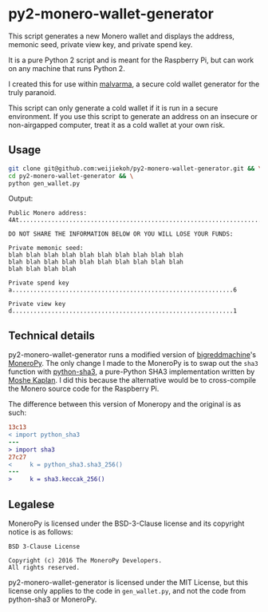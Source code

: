 # py2-monero-wallet-generator

This script generates a new Monero wallet and displays the address, memonic
seed, private view key, and private spend key.

It is a pure Python 2 script and is meant for the Raspberry Pi, but can work on
any machine that runs Python 2.

I created this for use within
[malvarma](https://github.com/weijiekoh/malvarma), a secure cold wallet
generator for the truly paranoid.

This script can only generate a cold wallet if it is run in a secure
environment. If you use this script to generate an address on an insecure or
non-airgapped computer, treat it as a cold wallet at your own risk.

## Usage

```bash
git clone git@github.com:weijiekoh/py2-monero-wallet-generator.git && \
cd py2-monero-wallet-generator && \
python gen_wallet.py
```

Output:

```
Public Monero address:
4At..........................................................................................ev

DO NOT SHARE THE INFORMATION BELOW OR YOU WILL LOSE YOUR FUNDS:

Private memonic seed:
blah blah blah blah blah blah blah blah blah blah 
blah blah blah blah blah blah blah blah blah blah 
blah blah blah blah

Private spend key
a..............................................................6

Private view key
d..............................................................1
```

## Technical details

py2-monero-wallet-generator runs a modified version of
[bigreddmachine](https://github.com/bigreddmachine)'s
[MoneroPy](https://github.com/bigreddmachine/MoneroPy). The only change I made
to the MoneroPy is to swap out the `sha3` function with
[python-sha3](https://github.com/moshekaplan/python-sha3), a pure-Python SHA3
implementation written by [Moshe Kaplan](https://github.com/moshekaplan).
I did this because the alternative would be to cross-compile the Monero source
code for the Raspberry Pi.

The difference between this version of Moneropy and the original is as such:

```diff
13c13
< import python_sha3
---
> import sha3
27c27
<     k = python_sha3.sha3_256()
---
>     k = sha3.keccak_256()
```

## Legalese

MoneroPy is licensed under the BSD-3-Clause license and its copyright notice is as follows:

```
BSD 3-Clause License

Copyright (c) 2016 The MoneroPy Developers.
All rights reserved.
```

py2-monero-wallet-generator is licensed under the MIT License, but this license
only applies to the code in `gen_wallet.py`, and not the code from python-sha3
or MoneroPy.
